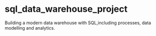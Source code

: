 # sql_data_warehouse_project
Building a modern data warehouse with SQL,including processes, data modelling and analytics.

